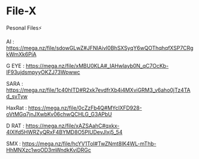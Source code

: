 # File-X
Pesonal Files⚡️

AI : https://mega.nz/file/sdowGLwZ#JFNIAivI0BhSXSyqY6wQOThqhqfXSP7CRgkWmXk6PiA



G EYE : https://mega.nz/file/xMBU0KLA#_IAHwlayb0N_qC7OcKb-IF93ujdsmpyyOKZJ73Wpwwc


SARA : https://mega.nz/file/1c40hITD#R2xk7evdfrXb4i4MXviGRM3_v6aho0jTz4TAd_svTyw


HaxRat : https://mega.nz/file/0cZzFb4Q#MYclXFD928-oVtMGq7jnJXwbKv06chwQCHLG_G3APbU


D RAT : https://mega.nz/file/xAZSAahC#qxkx-4IXIfd5HWRZyQRxF4BYMD8O5PlUDevJlxj5_54


SMX : https://mega.nz/file/hcYV1ToI#TwZNmt8IK4WL-mThb-HhMNXzc1woOD3mWndkKviDRGc
